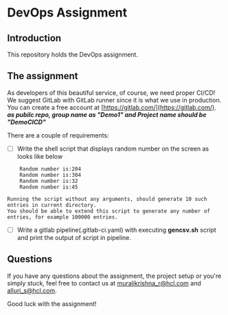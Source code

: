 # DevOps Assignment

## Introduction
This repository holds the DevOps assignment. 

## The assignment
As developers of this beautiful service, of course, we need proper CI/CD! We suggest GitLab with GitLab runner since it is what we use in production. You can create a free account at [https://gitlab.com/](https://gitlab.com/). _**as pubilc repo, group name as "Demo1" and Project name should be "DemoCICD"**_

There are a couple of requirements:
- [ ] Write the shell script that displays random number on the screen as looks like below
```
    Random number is:204
    Random number is:304
    Random number is:32
    Random number is:45
```
    Running the script without any arguments, should generate 10 such entries in current directory.
    You should be able to extend this script to generate any number of entries, for example 100000 entries.
- [ ] Write a gitlab pipeline(.gitlab-ci.yaml) with executing **gencsv.sh** script and print the output of script in pipeline.

## Questions
If you have any questions about the assignment, the project setup or you're simply stuck, feel free to contact us at <a href='mailto:muralikrishna_r@hcl.com'>muralikrishna_r@hcl.com</a> and <a href='mailto:alluri_s@hcl.com'>alluri_s@hcl.com</a>. 

Good luck with the assignment!

